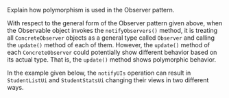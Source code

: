 <panel header="{{ icon_Q_A }} Polymorphism and the Observer pattern">

Explain how polymorphism is used in the Observer pattern.

<panel type="seamless" header="{{ icon_A }} Answer" minimized>

<pic eager src="{{baseUrl}}/designPatterns/observer/what/images/observableInterfaceNotation.png" height="90" />
<p/>

With respect to the general form of the Observer pattern given above, when the Observable object invokes the `notifyObservers()` method, it is treating all `ConcreteObserver` objects as a general type called `Observer` and calling the `update()` method of each of them. However, the `update()` method of each `ConcreteObserver` could potentially show different behavior based on its actual type. That is, the `update()` method shows polymorphic behavior.

In the example given below, the `notifyUIs` operation can result in `StudentListUi` and `StudentStatsUi` changing their views in two different ways.

<pic eager src="{{baseUrl}}/designPatterns/observer/what/images/studentListStudentListObserver.png" height="190" />
<p/>

</panel>
</panel>
